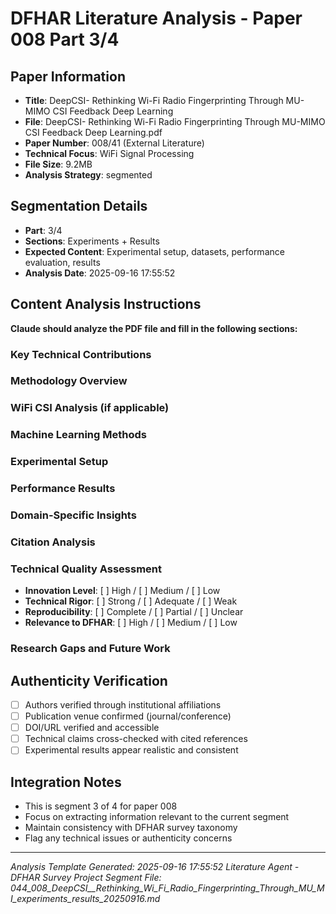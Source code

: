 # DFHAR Literature Analysis - Paper 008 Part 3/4

## Paper Information
- **Title**: DeepCSI- Rethinking Wi-Fi Radio Fingerprinting Through MU-MIMO CSI Feedback Deep Learning
- **File**: DeepCSI- Rethinking Wi-Fi Radio Fingerprinting Through MU-MIMO CSI Feedback Deep Learning.pdf
- **Paper Number**: 008/41 (External Literature)
- **Technical Focus**: WiFi Signal Processing
- **File Size**: 9.2MB
- **Analysis Strategy**: segmented

## Segmentation Details
- **Part**: 3/4
- **Sections**: Experiments + Results
- **Expected Content**: Experimental setup, datasets, performance evaluation, results
- **Analysis Date**: 2025-09-16 17:55:52

## Content Analysis Instructions
**Claude should analyze the PDF file and fill in the following sections:**

### Key Technical Contributions
<!-- Extract and summarize the main technical innovations -->

### Methodology Overview
<!-- Describe the proposed approach, algorithms, or system architecture -->

### WiFi CSI Analysis (if applicable)
<!-- Analyze WiFi CSI processing methods, feature extraction, signal processing -->

### Machine Learning Methods
<!-- Detail ML/DL models, training procedures, optimization techniques -->

### Experimental Setup
<!-- Describe datasets, evaluation metrics, experimental conditions -->

### Performance Results
<!-- Summarize quantitative results, comparisons, performance metrics -->

### Domain-Specific Insights
<!-- Insights relevant to DFHAR survey: cross-domain, transfer learning, etc. -->

### Citation Analysis
<!-- Verify citations, check author authenticity, identify key references -->

### Technical Quality Assessment
- **Innovation Level**: [ ] High / [ ] Medium / [ ] Low
- **Technical Rigor**: [ ] Strong / [ ] Adequate / [ ] Weak
- **Reproducibility**: [ ] Complete / [ ] Partial / [ ] Unclear
- **Relevance to DFHAR**: [ ] High / [ ] Medium / [ ] Low

### Research Gaps and Future Work
<!-- Identify limitations and potential extensions -->

## Authenticity Verification
- [ ] Authors verified through institutional affiliations
- [ ] Publication venue confirmed (journal/conference)
- [ ] DOI/URL verified and accessible
- [ ] Technical claims cross-checked with cited references
- [ ] Experimental results appear realistic and consistent

## Integration Notes
- This is segment 3 of 4 for paper 008
- Focus on extracting information relevant to the current segment
- Maintain consistency with DFHAR survey taxonomy
- Flag any technical issues or authenticity concerns

---
*Analysis Template Generated: 2025-09-16 17:55:52*
*Literature Agent - DFHAR Survey Project*
*Segment File: 044_008_DeepCSI__Rethinking_Wi_Fi_Radio_Fingerprinting_Through_MU_MI_experiments_results_20250916.md*
